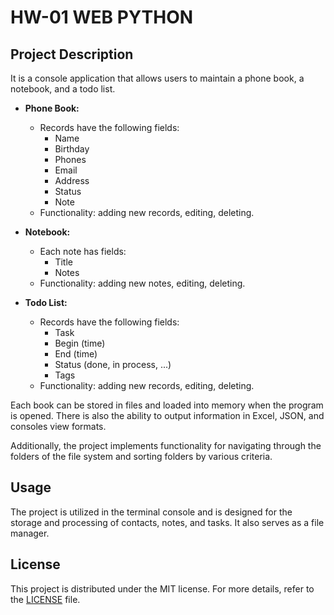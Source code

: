 # HW-01  WEB   PYTHON

## Project Description

It is a console application that allows users to maintain a phone book, a notebook, and a todo list.

- **Phone Book:**
  - Records have the following fields:
    - Name
    - Birthday
    - Phones
    - Email
    - Address
    - Status
    - Note
  - Functionality: adding new records, editing, deleting.

- **Notebook:**
  - Each note has fields:
    - Title
    - Notes
  - Functionality: adding new notes, editing, deleting.

- **Todo List:**
  - Records have the following fields:
    - Task
    - Begin (time)
    - End (time)
    - Status (done, in process, ...)
    - Tags
  - Functionality: adding new records, editing, deleting.

Each book can be stored in files and loaded into memory when the program is opened. There is also the ability to output information in Excel, JSON, and consoles view formats.

Additionally, the project implements functionality for navigating through the folders of the file system and sorting folders by various criteria.

## Usage

The project is utilized in the terminal console and is designed for the storage and processing of contacts, notes, and tasks. It also serves as a file manager.

## License

This project is distributed under the MIT license. For more details, refer to the [LICENSE](LICENSE) file.